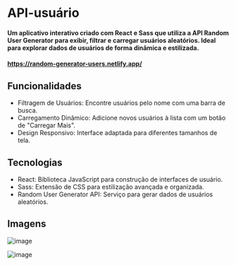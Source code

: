 # API-usuário
#### Um aplicativo interativo criado com React e Sass que utiliza a API Random User Generator para exibir, filtrar e carregar usuários aleatórios. Ideal para explorar dados de usuários de forma dinâmica e estilizada.
#### https://random-generator-users.netlify.app/

## Funcionalidades
<ul>
  <li>
   Filtragem de Usuários: Encontre usuários pelo nome com uma barra de busca.
  </li>
  <li>
  Carregamento Dinâmico: Adicione novos usuários à lista com um botão de "Carregar Mais".
  </li>
  <li>
    Design Responsivo: Interface adaptada para diferentes tamanhos de tela.
  </li>
</ul>

## Tecnologias
<ul>
  <li>
    React: Biblioteca JavaScript para construção de interfaces de usuário.
  </li>
  <li>
    Sass: Extensão de CSS para estilização avançada e organizada.
  </li>
  <li>
    Random User Generator API: Serviço para gerar dados de usuários aleatórios.
  </li>
</ul>

## Imagens
![image](https://github.com/user-attachments/assets/74352b6d-c7b4-4eed-8c00-b55297fced6a)

![image](https://github.com/user-attachments/assets/b919c71a-5304-4d50-82e6-f8c003ddc637)


